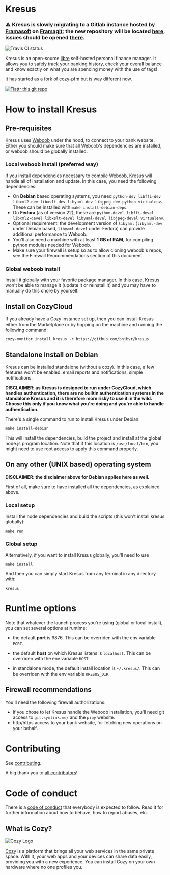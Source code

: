 # Kresus

### :warning: Kresus is slowly migrating to a Gitlab instance hosted by [Framasoft](http://framasoft.org/) on [Framagit](https://framagit.org/); the new repository will be located [here](https://framagit.org/bnjbvr/kresus), issues should be opened [there](https://framagit.org/bnjbvr/kresus/issues).

![Travis CI status](https://img.shields.io/travis/bnjbvr/kresus.svg)

Kresus is an open-source [libre](LICENSE) self-hosted personal finance manager.
It allows you to safely track your banking history, check your overall balance
and know exactly on what you are spending money with the use of tags!

It has started as a fork of [cozy-pfm](https://github.com/seeker89/cozy-pfm)
but is way different now.

[![Flattr this git repo](http://api.flattr.com/button/flattr-badge-large.png)](https://flattr.com/submit/auto?user_id=bnj&url=https://github.com/bnjbvr/kresus&title=Kresus&language=&tags=github&category=software)

# How to install Kresus

## Pre-requisites

Kresus uses [Weboob](http://weboob.org/) under the hood, to connect to your
bank website. Either you should make sure that all Weboob's dependencies are
installed, or weboob should be globally installed.

### Local weboob install (preferred way)

If you install dependencies necessary to compile Weboob, Kresus will handle all
of installation and update. In this case, you need the following dependencies:

- On **Debian** based operating systems, you need `python-dev libffi-dev
  libxml2-dev libxslt-dev libyaml-dev libjpeg-dev python-virtualenv`. These can
  be installed with `make install-debian-deps`.
- On **Fedora** (as of version 22), these are `python-devel libffi-devel
  libxml2-devel libxslt-devel libyaml-devel libjpeg-devel virtualenv`.
- Optional requirement: the development version of `libyaml` (`libyaml-dev`
  under Debian based, `libyaml-devel` under Fedora) can provide
  additional performance to Weboob.
- You'll also need a machine with at least **1 GB of RAM**, for compiling
  python modules needed for Weboob.
- Make sure your firewall is setup so as to allow cloning weboob's repos, see
  the Firewall Reocommendations section of this document.

### Global weboob install

Install it globally with your favorite package manager. In this case, Kresus
won't be able to manage it (update it or reinstall it) and you may have to
manually do this chore by yourself.

## Install on CozyCloud

If you already have a Cozy instance set up, then you can install Kresus either
from the Marketplace or by hopping on the machine and running the following
command:

```cozy-monitor install kresus -r https://github.com/bnjbvr/kresus```

## Standalone install on Debian

Kresus can be installed standalone (without a cozy). In this case, a few
features won't be enabled: email reports and notifications, simple
notifications.

**DISCLAIMER: as Kresus is designed to run under CozyCloud, which handles
authentication, there are no builtin authentication systems in the standalone
Kresus and it is therefore more risky to use it in the wild. Choose this only
if you know what you're doing and you're able to handle authentication.**

There's a single command to run to install Kresus under Debian:

    make install-debian

This will install the dependencies, build the project and install at the global
node.js program location. Note that if this location is `/usr/local/bin`, you
might need to use root access to apply this command properly.

## On any other (UNIX based) operating system

**DISCLAIMER: the disclaimer above for Debian applies here as well.**

First of all, make sure to have installed all the dependencies, as explained
above.

### Local setup

Install the node dependencies and build the scripts (this won't install
kresus globally):

    make run

### Global setup

Alternatively, if you want to install Kresus globally, you'll need to use

    make install

And then you can simply start Kresus from any terminal in any directory with:

    kresus

# Runtime options

Note that whatever the launch process you're using (global or local install),
you can set several options at runtime:

- the default **port** is 9876. This can be overriden with the env variable
  `PORT`.

- the default **host** on which Kresus listens is `localhost`. This can be
  overriden with the env variable `HOST`.

- in standalone mode, the default install location is `~/.kresus/`. This can be
  overriden with the env variable `KRESUS_DIR`.

## Firewall recommendations

You'll need the following firewall authorizations:

- if you chose to let Kresus handle the Weboob installation, you'll need git
  access to `git.symlink.me/` and the `pipy` website.
- http/https access to your bank website, for fetching new operations on your
  behalf.

# Contributing

See [contributing](CONTRIBUTING.md).

A big thank you to [all contributors](https://github.com/bnjbvr/kresus/graphs/contributors)!

# Code of conduct

There is a [code of conduct](CodeOfConduct.md) that everybody is expected to
follow. Read it for further information about how to behave, how to report
abuses, etc.

## What is Cozy?

![Cozy Logo](https://raw.github.com/cozy/cozy-setup/gh-pages/assets/images/happycloud.png)

[Cozy](http://cozy.io) is a platform that brings all your web services in the
same private space.  With it, your web apps and your devices can share data
easily, providing you with a new experience. You can install Cozy on your own
hardware where no one profiles you.

